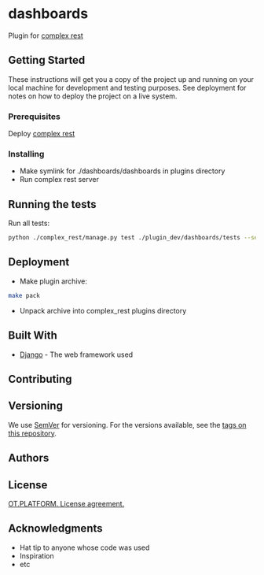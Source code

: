 # dashboards

Plugin for [complex rest](https://github.com/ISGNeuroTeam/complex_rest/tree/develop)

## Getting Started

These instructions will get you a copy of the project up and running on your local machine for development and testing purposes. See deployment for notes on how to deploy the project on a live system.

### Prerequisites

Deploy [complex rest](https://github.com/ISGNeuroTeam/complex_rest/tree/develop)

### Installing

* Make symlink for ./dashboards/dashboards in plugins directory
* Run complex rest server

## Running the tests
Run all tests:
```bash
python ./complex_rest/manage.py test ./plugin_dev/dashboards/tests --settings=core.settings.test
```

## Deployment

* Make plugin archive:
```bash
make pack
```
* Unpack archive into complex_rest plugins directory

## Built With

* [Django](https://docs.djangoproject.com/en/3.2/) - The web framework used


## Contributing

## Versioning

We use [SemVer](http://semver.org/) for versioning. For the versions available, see the [tags on this repository](https://github.com/your/project/tags). 

## Authors


## License

[OT.PLATFORM. License agreement.](LICENSE.md)

## Acknowledgments

* Hat tip to anyone whose code was used
* Inspiration
* etc